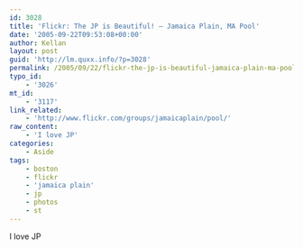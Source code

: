 ```yaml
---
id: 3028
title: 'Flickr: The JP is Beautiful! – Jamaica Plain, MA Pool'
date: '2005-09-22T09:53:08+00:00'
author: Kellan
layout: post
guid: 'http://lm.quxx.info/?p=3028'
permalink: /2005/09/22/flickr-the-jp-is-beautiful-jamaica-plain-ma-pool/
typo_id:
    - '3026'
mt_id:
    - '3117'
link_related:
    - 'http://www.flickr.com/groups/jamaicaplain/pool/'
raw_content:
    - 'I love JP'
categories:
    - Aside
tags:
    - boston
    - flickr
    - 'jamaica plain'
    - jp
    - photos
    - st
---
```


I love JP